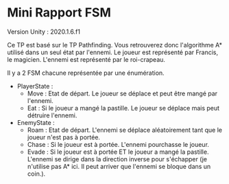# Mini Rapport FSM

Version Unity : 2020.1.6.f1 

Ce TP est basé sur le TP Pathfinding. Vous retrouverez donc l'algorithme A* utilisé dans un seul état par l'ennemi.
Le joueur est représenté par Francis, le magicien. L'ennemi est représenté par le roi-crapeau.

Il y a 2 FSM chacune représentée par une énumération.

- PlayerState :
  - Move : Etat de départ. Le joueur se déplace et peut être mangé par l'ennemi.
  - Eat : Si le joueur a mangé la pastille. Le joueur se déplace mais peut détruire l'ennemi.
- EnemyState :
  - Roam : Etat de départ. L'ennemi se déplace aléatoirement tant que le joueur n'est pas à portée.
  - Chase : Si le joueur est à portée. L'ennemi pourchasse le joueur.
  - Evade : Si le joueur est à portée ET le joueur a mangé la pastille. L'ennemi se dirige dans la direction inverse pour s'échapper (je n'utilise pas A* ici. Il peut arriver que l'ennemi se bloque dans un coin.).

